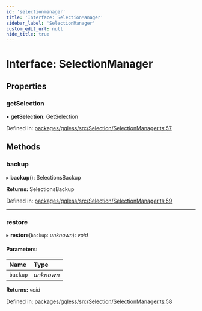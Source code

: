 ```yaml
---
id: 'selectionmanager'
title: 'Interface: SelectionManager'
sidebar_label: 'SelectionManager'
custom_edit_url: null
hide_title: true
---
```


# Interface: SelectionManager

## Properties

### getSelection

• **getSelection**: GetSelection

Defined in: [packages/gqless/src/Selection/SelectionManager.ts:57](https://github.com/gqless/gqless/blob/master/packages/gqless/src/Selection/SelectionManager.ts#L57)

## Methods

### backup

▸ **backup**(): SelectionsBackup

**Returns:** SelectionsBackup

Defined in: [packages/gqless/src/Selection/SelectionManager.ts:59](https://github.com/gqless/gqless/blob/master/packages/gqless/src/Selection/SelectionManager.ts#L59)

---

### restore

▸ **restore**(`backup`: _unknown_): _void_

#### Parameters:

| Name     | Type      |
| :------- | :-------- |
| `backup` | _unknown_ |

**Returns:** _void_

Defined in: [packages/gqless/src/Selection/SelectionManager.ts:58](https://github.com/gqless/gqless/blob/master/packages/gqless/src/Selection/SelectionManager.ts#L58)
